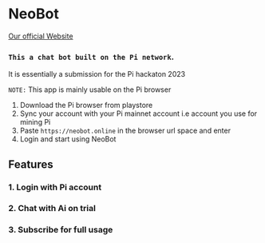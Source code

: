 # NeoBot 

[Our official Website](https://neobot.online)

### `This a chat bot built on the Pi network`.

It is essentially a submission for the Pi hackaton 2023 

`NOTE:` This app is mainly usable on the Pi browser 
1. Download the Pi browser from playstore
2. Sync your account with your Pi mainnet account i.e account you use for mining Pi
3. Paste `https://neobot.online` in the browser url space and enter
4. Login and start using NeoBot



## Features

### 1. Login with Pi account
### 2. Chat with Ai on trial
### 3. Subscribe for full usage
